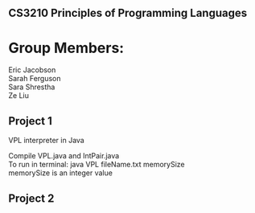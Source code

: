 ﻿## CS3210 Principles of Programming Languages
 
 # Group Members:
 Eric Jacobson  
 Sarah Ferguson  
 Sara Shrestha  
 Ze Liu  
 
 ## Project 1
 VPL interpreter in Java  
 
 Compile VPL.java and IntPair.java  
 To run in terminal: java VPL fileName.txt memorySize  
 memorySize is an integer value  
 
 ## Project 2
